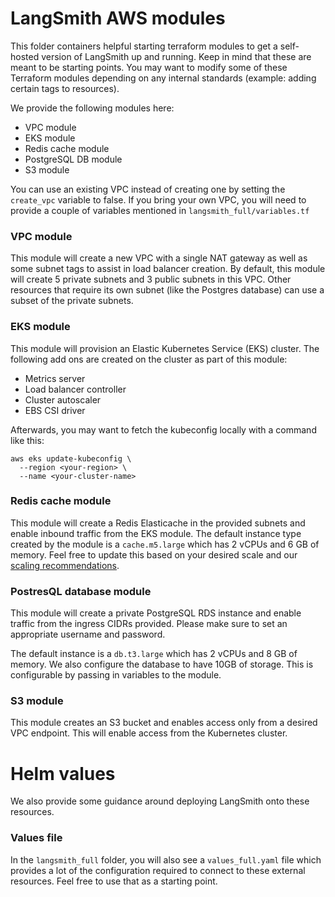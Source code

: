 # LangSmith AWS modules
This folder containers helpful starting terraform modules to get a self-hosted version of LangSmith up and running. Keep in mind that these are meant to be starting points. You may want to modify some of these Terraform modules depending on any internal standards (example: adding certain tags to resources).

We provide the following modules here:
- VPC module
- EKS module
- Redis cache module
- PostgreSQL DB module
- S3 module

You can use an existing VPC instead of creating one by setting the `create_vpc` variable to false. If you bring your own VPC, you will need to provide a couple of variables mentioned in `langsmith_full/variables.tf`

### VPC module
This module will create a new VPC with a single NAT gateway as well as some subnet tags to assist in load balancer creation. By default, this module will create 5 private subnets and 3 public subnets in this VPC. Other resources that require its own subnet (like the Postgres database) can use a subset of the private subnets.

### EKS module
This module will provision an Elastic Kubernetes Service (EKS) cluster. The following add ons are created on the cluster as part of this module:
- Metrics server
- Load balancer controller
- Cluster autoscaler
- EBS CSI driver


Afterwards, you may want to fetch the kubeconfig locally with a command like this:
```
aws eks update-kubeconfig \
  --region <your-region> \
  --name <your-cluster-name>
```

### Redis cache module
This module will create a Redis Elasticache in the provided subnets and enable inbound traffic from the EKS module. The default instance type created by the module is a `cache.m5.large` which has 2 vCPUs and 6 GB of memory. Feel free to update this based on your desired scale and our [scaling recommendations](https://docs.smith.langchain.com/self_hosting/configuration/scale).

### PostresQL database module
This module will create a private PostgreSQL RDS instance and enable traffic from the ingress CIDRs provided. Please make sure to set an appropriate username and password.

The default instance is a `db.t3.large` which has 2 vCPUs and 8 GB of memory. We also configure the database to have 10GB of storage. This is configurable by passing in variables to the module.

### S3 module
This module creates an S3 bucket and enables access only from a desired VPC endpoint. This will enable access from the Kubernetes cluster.

# Helm values
We also provide some guidance around deploying LangSmith onto these resources.

### Values file
In the `langsmith_full` folder, you will also see a `values_full.yaml` file which provides a lot of the configuration required to connect to these external resources. Feel free to use that as a starting point.
